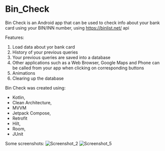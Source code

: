 # Bin_Check

Bin Check is an Android app that can be used to check info about your bank card using your BIN/INN number, using https://binlist.net/ api

Features:
1) Load data about yor bank card
2) History of your previous queries
3) Your previous queries are saved into a database
4) Other applications such as a Web Browser, Google Maps and Phone can be called from your app when clicking on corresponding buttons
5) Animations
6) Clearing up the database

Bin Check was created using: 
- Kotlin, 
- Clean Architecture,
- MVVM
- Jetpack Compose, 
- Retrofit
- Hilt, 
- Room,
- JUnit

Some screenshots:
![Screenshot_2](https://user-images.githubusercontent.com/72809101/211141108-394061fd-aeed-44a3-8ef3-56e09aa549fe.png)
![Screenshot_5](https://user-images.githubusercontent.com/72809101/211141110-2bad77c5-c7a1-415a-ac4e-acc482827420.png)
